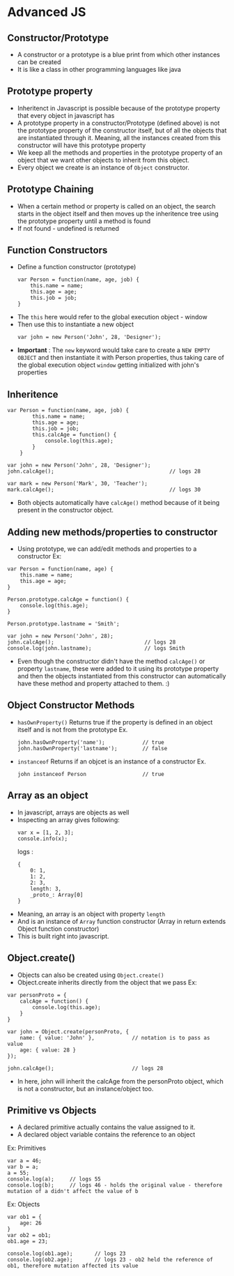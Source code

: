 Advanced JS
===

Constructor/Prototype
---

- A constructor or a prototype is a blue print from which other instances can be created
- It is like a class in other programming languages like java

Prototype property
---

- Inheritenct in Javascript is possible because of the prototype property that every object in javascript has
- A prototype property in a constructor/Prototype (defined above) is not the prototype property of the constructor itself, but of all the objects that are instantiated through it. Meaning, all the instances created from this constructor will have this prototype property
- We keep all the methods and properties in the prototype property of an object that we want other objects to inherit from this object.
- Every object we create is an instance of `Object` constructor.

Prototype Chaining
---

- When a certain method or property is called on an object, the search starts in the object itself and then moves up the inheritence tree using the prototype property until a method is found
- If not found - undefined is returned

**Function Constructors**
---

- Define a function constructor (prototype)
	```
	var Person = function(name, age, job) {
		this.name = name;
		this.age = age;
		this.job = job;
	}
	```
- The `this` here would refer to the global execution object - window 
- Then use this to instantiate a new object
	```
	var john = new Person('John', 28, 'Designer');
	```
- **Important** : The `new` keyword would take care to create a `NEW EMPTY OBJECT` and then instantiate it with Person properties, thus taking care of the global execution object `window` getting initialized with john's properties

Inheritence
---

```
var Person = function(name, age, job) {
		this.name = name;
		this.age = age;
		this.job = job;
		this.calcAge = function() {
			console.log(this.age);
		}
	}

var john = new Person('John', 28, 'Designer');
john.calcAge();										// logs 28

var mark = new Person('Mark', 30, 'Teacher');
mark.calcAge();										// logs 30

```

- Both objects automatically have `calcAge()` method because of it being present in the constructor object.


Adding new methods/properties to constructor
---

- Using prototype, we can add/edit methods and properties to a constructor
Ex:
```
var Person = function(name, age) {
	this.name = name;
	this.age = age;
}

Person.prototype.calcAge = function() {
	console.log(this.age);
}

Person.prototype.lastname = 'Smith';

var john = new Person('John', 28);
john.calcAge();								// logs 28
console.log(john.lastname);					// logs Smith
```

- Even though the constructor didn't have the method `calcAge()` or property `lastname`, these were added to it using its prototype property and then the objects instantiated from this constructor can automatically have these method and property attached to them. :)


Object Constructor Methods
---

- `hasOwnProperty()`
	Returns true if the property is defined in an object itself and is not from the prototype
	Ex.
	``` 
	john.hasOwnProperty('name');			// true
	john.hasOwnProperty('lastname');		// false
	```

- `instanceof`
	Returns if an objcet is an instance of a constructor
	Ex. 
	```
	john instanceof Person					// true
	```

Array as an object
---

- In javascript, arrays are objects as well
- Inspecting an array gives following:
	```
	var x = [1, 2, 3];
	console.info(x);
	```
	logs :
	```
	{
		0: 1,
		1: 2,
		2: 3,
		length: 3,
		_proto_: Array[0]
	}
	```
- Meaning, an array is an object with property `length`
- And is an instance of `Array` function constructor (Array in return extends Object function constructor)
- This is built right into javascript.

**Object.create()**
---

- Objects can also be created using `Object.create()`
- Object.create inherits directly from the object that we pass
Ex:
```
var personProto = {
	calcAge = function() {
		console.log(this.age);
	}
}

var john = Object.create(personProto, {
	name: { value: 'John' },			// notation is to pass as value
	age: { value: 28 }
});

john.calcAge();							// logs 28
```
- In here, john will inherit the calcAge from the personProto object, which is not a constructor, but an instance/object too.

Primitive vs Objects
---

- A declared primitive actually contains the value assigned to it.
- A declared object variable contains the reference to an object

Ex: Primitives
```
var a = 46;
var b = a;
a = 55;
console.log(a);		// logs 55
console.log(b);		// logs 46 - holds the original value - therefore mutation of a didn't affect the value of b
```

Ex: Objects
```
var ob1 = {
	age: 26
}
var ob2 = ob1;
ob1.age = 23;

console.log(ob1.age);		// logs 23
console.log(ob2.age);		// logs 23 - ob2 held the reference of ob1, therefore mutation affected its value
```